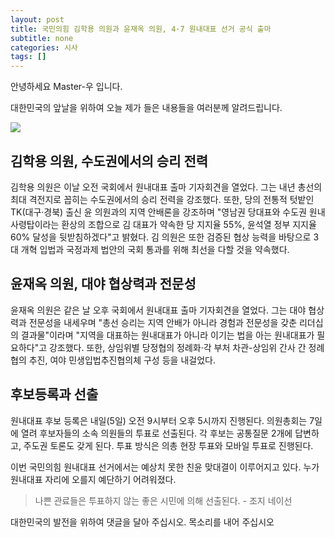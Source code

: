 ```yaml
---
layout: post
title: 국민의힘 김학용 의원과 윤재옥 의원, 4·7 원내대표 선거 공식 출마
subtitle: none
categories: 시사
tags: []
---
```


안녕하세요 Master-우 입니다.

대한민국의 앞날을 위하여 오늘 제가 들은 내용들을 여러분께 알려드립니다.





![](https://source.unsplash.com/800x450/?luxury)

##  김학용 의원, 수도권에서의 승리 전력

김학용 의원은 이날 오전 국회에서 원내대표 출마 기자회견을 열었다. 그는 내년 총선의 최대 격전지로 꼽히는 수도권에서의 승리 전력을 강조했다. 또한, 당의 전통적 텃밭인 TK(대구·경북) 출신 윤 의원과의 지역 안배론을 강조하며 "영남권 당대표와 수도권 원내사령탑이라는 환상의 조합으로 김 대표가 약속한 당 지지율 55%, 윤석열 정부 지지율 60% 달성을 뒷받침하겠다"고 밝혔다. 김 의원은 또한 검증된 협상 능력을 바탕으로 3대 개혁 입법과 국정과제 법안의 국회 통과를 위해 최선을 다할 것을 약속했다.

## 윤재옥 의원, 대야 협상력과 전문성

윤재옥 의원은 같은 날 오후 국회에서 원내대표 출마 기자회견을 열었다. 그는 대야 협상력과 전문성을 내세우며 "총선 승리는 지역 안배가 아니라 경험과 전문성을 갖춘 리더십의 결과물"이라며 "지역을 대표하는 원내대표가 아니라 이기는 법을 아는 원내대표가 필요하다"고 강조했다. 또한, 상임위별 당정협의 정례화·각 부처 차관-상임위 간사 간 정례 협의 추진, 여야 민생입법추진협의체 구성 등을 내걸었다.

## 후보등록과 선출

원내대표 후보 등록은 내일(5일) 오전 9시부터 오후 5시까지 진행된다. 의원총회는 7일에 열려 후보자들의 소속 의원들의 투표로 선출된다. 각 후보는 공통질문 2개에 답변하고, 주도권 토론도 갖게 된다. 투표 방식은 의총 현장 투표와 모바일 투표로 진행된다.

이번 국민의힘 원내대표 선거에서는 예상치 못한 친윤 맞대결이 이루어지고 있다. 누가 원내대표 자리에 오를지 예단하기 어려워졌다.


> 나쁜 관료들은 투표하지 않는 좋은 시민에 의해 선출된다. - 조지 네이선

대한민국의 발전을 위하여 댓글을 달아 주십시오. 목소리를 내어 주십시오
